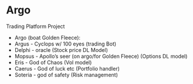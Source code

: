 # Argo
Trading Platform Project

- Argo (boat Golden Fleece):
- Argus - Cyclops w/ 100 eyes (trading Bot)
- Delphi - oracle (Stock price DL Model)
- Mopsus - Apollo’s seer (on argo/for Golden Fleece) (Options DL model)
- Eris - God of Chaos (Vol model)
- Caerus - God of luck etc (Portfolio handler)
- Soteria - god of safety (Risk management)
